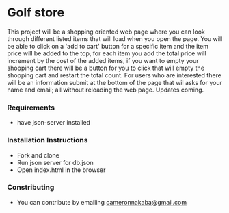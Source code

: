 # Golf store
This project will be a shopping oriented web page where you can look through different listed items that will load when you open the page. You will be able to click on a 'add to cart' button for a specific item and the item price will be added to the top, for each item you add the total price will increment by the cost of the added items, if you want to empty your shopping cart there will be a button for you to click that will empty the shopping cart and restart the total count. For users who are interested there will be an information submit at the bottom of the page that wil asks for your name and email; all without reloading the web page.
Updates coming.


### Requirements
* have json-server installed


### Installation Instructions
* Fork and clone
* Run json server for db.json
* Open index.html in the browser


### Constributing
* You can contribute by emailing cameronnakaba@gmail.com